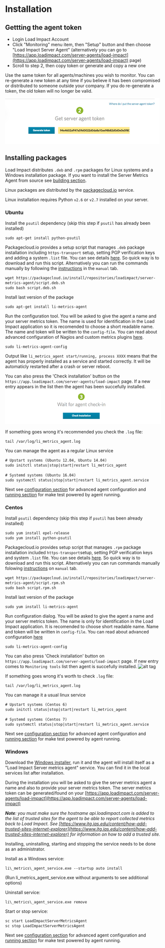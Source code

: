 Installation 
============


Gettting the agent token
------------------------------

- Login Load Impact Account
- Click "Monitoring" menu item, then "Setup" button and then choose "Load Impact Server Agent" (alternatively you can go to [https://app.loadimpact.com/server-agents/load-impact](https://app.loadimpact.com/server-agents/load-impact) page)
- Scroll to step 2, then copy token or generate and copy a new one

Use the same token for all agents/machines you wish to monitor. You can re-generate a new token at any time if you believe it has been compromised or distributed to someone outside your company. If you do re-generate a token, the old token will no longer be valid.

![alt tag](token.jpg)

Installing packages
---------------------

Load Impact distributes `.deb` and `.rpm` packages for Linux systems and a Windows installation package.
If you want to install the Server Metrics Agent from source see [building section](1b-BUILD.md).

Linux packages are distributed by the [packagecloud.io](https://packagecloud.io/loadimpact/server-metrics-agent) service.

Linux installation requires Python `v2.6` or `v2.7` installed on your server. 

### Ubuntu

Install the `psutil` dependency (skip this step if `psutil` has already been installed)
```
sudo apt-get install python-psutil
```

Packagecloud.io provides a setup script that manages `.deb` package installation including `https-transport` setup, setting PGP verification keys and adding a system `.list` file. You can see details [here](https://packagecloud.io/loadimpact/server-metrics-agent/install). So quick way is to download and run this script. Alternatively you can run the commands manually by following the [instructions](https://packagecloud.io/loadimpact/server-metrics-agent/install) in the `manual` tab.
```
wget https://packagecloud.io/install/repositories/loadimpact/server-metrics-agent/script.deb.sh
sudo bash script.deb.sh
```

Install last version of the package
```
sudo apt-get install li-metrics-agent
```

Run the configuration tool. You will be asked to give the agent a name and your server metrics token. The name is used for identification in the Load Impact application so it is recomended to choose a short readable name. The name and token will be written to the `config-file`. You can read about advanced configuration of Nagios and custom metrics plugins [here](2-CONFIGURE.md).

````
sudo li-metrics-agent-config
````

Output like `li_metrics_agent start/running, process XXXX` means that the agent has properly installed as a service and started correctly. It will be automaticly restarted after a crash or server reboot.

You can also press the 'Check installation' button on the `https://app.loadimpact.com/server-agents/load-impact` page. If a new entry appears in the list then the agent has been succefully installed.
![alt tag](check_installation.png)


If something goes wrong it's recommended you check the `.log` file:
```
tail /var/log/li_metrics_agent.log
```

You can manage the agent as a regular Linux service
```
# Upstart systems (Ubuntu 12.04, Ubuntu 14.04)
sudo initctl status|stop|start|restart li_metrics_agent

# Systemd systems (Ubuntu 16.04)
sudo systemctl status|stop|start|restart li_metrics_agent.service
```

Next see [configuration section](2-CONFIGURE.md) for advanced agent configuration and [running section](3-RUN.md) for make test powered by agent running.


### Centos

Install `psutil` dependency (skip this step if `psutil` has been already installed)
```
sudo yum install epel-release
sudo yum install python-psutil
```

Packagecloud.io provides setup script that manages `.rpm` package installation included `https-transport`setup, setting PGP verification keys and system `.list` file. You can see details [here](https://packagecloud.io/loadimpact/server-metrics-agent/install). So quick way is to download and run this script. Alternatively you can run commands manually folowing [instructions](https://packagecloud.io/loadimpact/server-metrics-agent/install) on `manual` tab.
```
wget https://packagecloud.io/install/repositories/loadimpact/server-metrics-agent/script.rpm.sh
sudo bash script.rpm.sh
```

Install last version of the package
```
sudo yum install li-metrics-agent
```

Run configuration dialog. You will be asked to give the agent a name and your server metrics token. The name is only for identification in the Load Impact application. It is recomended to choose short readable name. Name and token will be written in `config-file`. You can read about advanced configuration [here](2-CONFIGURE.md)

````
sudo li-metrics-agent-config
````

You can also press 'Check installation' button on `https://app.loadimpact.com/server-agents/load-impact` page. If new entry comes to `Monitoring tools` list then agent is succefully installed.
![alt tag](check_installation.jpg)


If something goes wrong it's worth to check `.log` file:
```
tail /var/log/li_metrics_agent.log
```

You can manage it a usual linux service
```
# Upstart systems (Centos 6)
sudo initctl status|stop|start|restart li_metrics_agent

# Systemd systems (Centos 7)
sudo systemctl status|stop|start|restart li_metrics_agent.service
```

Next see [configuration section](2-CONFIGURE.md) for advanced agent configuration and [running section](3-RUN.md) for make test powered by agent running.


### Windows

Download the [Windows installer](https://s3.amazonaws.com/loadimpact/server-metrics-agent/server-metrics-agent-1.1-win.amd64.exe), run it and the agent will install itself as a "Load Impact Server metrics agent" service. You can find it in the local services list after installation.

During the installation you will be asked to give the server metrics agent a name and also to provide your server metrics token. The server metrics token can be generated/found on your [https://app.loadimpact.com/server-agents/load-impact](https://app.loadimpact.com/server-agents/load-impact)

_**Note**: you must make sure the hostname api.loadimpact.com is added to the list of *trusted sites* for the agent to be able to report collected metrics back to Load Impact. See [https://www.itg.ias.edu/content/how-add-trusted-sites-internet-explorer](https://www.itg.ias.edu/content/how-add-trusted-sites-internet-explorer) for information on how to add a trusted site._

Installing, uninstalling, starting and stopping the service needs to be done as an administrator.

Install as a Windows service:
```
li\_metrics\_agent_service.exe --startup auto install
```
(Run li\_metrics\_agent_service.exe without arguments to see additional options)

Uninstall service:
```
li\_metrics\_agent_service.exe remove
```

Start or stop service:
```
sc start LoadImpactServerMetricsAgent
sc stop LoadImpactServerMetricsAgent
```

Next see [configuration section](2-CONFIGURE.md) for advanced agent configuration and [running section](3-RUN.md) for make test powered by agent running.
